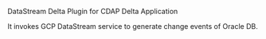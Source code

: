 DataStream Delta Plugin for CDAP Delta Application

It invokes GCP DataStream service to generate change events of Oracle DB.

